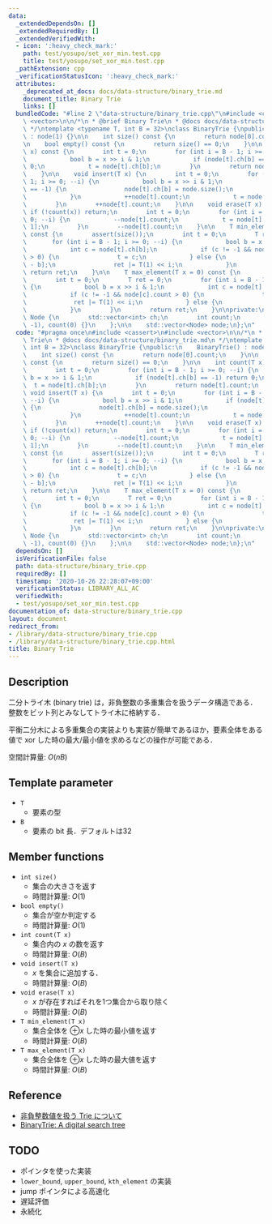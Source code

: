 ```yaml
---
data:
  _extendedDependsOn: []
  _extendedRequiredBy: []
  _extendedVerifiedWith:
  - icon: ':heavy_check_mark:'
    path: test/yosupo/set_xor_min.test.cpp
    title: test/yosupo/set_xor_min.test.cpp
  _pathExtension: cpp
  _verificationStatusIcon: ':heavy_check_mark:'
  attributes:
    _deprecated_at_docs: docs/data-structure/binary_trie.md
    document_title: Binary Trie
    links: []
  bundledCode: "#line 2 \"data-structure/binary_trie.cpp\"\n#include <cassert>\n#include\
    \ <vector>\n\n/*\n * @brief Binary Trie\n * @docs docs/data-structure/binary_trie.md\n\
    \ */\ntemplate <typename T, int B = 32>\nclass BinaryTrie {\npublic:\n    BinaryTrie()\
    \ : node(1) {}\n\n    int size() const {\n        return node[0].count;\n    }\n\
    \n    bool empty() const {\n        return size() == 0;\n    }\n\n    int count(T\
    \ x) const {\n        int t = 0;\n        for (int i = B - 1; i >= 0; --i) {\n\
    \            bool b = x >> i & 1;\n            if (node[t].ch[b] == -1) return\
    \ 0;\n            t = node[t].ch[b];\n        }\n        return node[t].count;\n\
    \    }\n\n    void insert(T x) {\n        int t = 0;\n        for (int i = B -\
    \ 1; i >= 0; --i) {\n            bool b = x >> i & 1;\n            if (node[t].ch[b]\
    \ == -1) {\n                node[t].ch[b] = node.size();\n                node.emplace_back();\n\
    \            }\n            ++node[t].count;\n            t = node[t].ch[b];\n\
    \        }\n        ++node[t].count;\n    }\n\n    void erase(T x) {\n       \
    \ if (!count(x)) return;\n        int t = 0;\n        for (int i = B - 1; i >=\
    \ 0; --i) {\n            --node[t].count;\n            t = node[t].ch[x >> i &\
    \ 1];\n        }\n        --node[t].count;\n    }\n\n    T min_element(T x = 0)\
    \ const {\n        assert(size());\n        int t = 0;\n        T ret = 0;\n \
    \       for (int i = B - 1; i >= 0; --i) {\n            bool b = x >> i & 1;\n\
    \            int c = node[t].ch[b];\n            if (c != -1 && node[c].count\
    \ > 0) {\n                t = c;\n            } else {\n                t = node[t].ch[1\
    \ - b];\n                ret |= T(1) << i;\n            }\n        }\n       \
    \ return ret;\n    }\n\n    T max_element(T x = 0) const {\n        assert(size());\n\
    \        int t = 0;\n        T ret = 0;\n        for (int i = B - 1; i >= 0; --i)\
    \ {\n            bool b = x >> i & 1;\n            int c = node[t].ch[1 - b];\n\
    \            if (c != -1 && node[c].count > 0) {\n                t = c;\n   \
    \             ret |= T(1) << i;\n            } else {\n                t = node[t].ch[b];\n\
    \            }\n        }\n        return ret;\n    }\n\nprivate:\n    struct\
    \ Node {\n        std::vector<int> ch;\n        int count;\n        Node() : ch(2,\
    \ -1), count(0) {}\n    };\n\n    std::vector<Node> node;\n};\n"
  code: "#pragma once\n#include <cassert>\n#include <vector>\n\n/*\n * @brief Binary\
    \ Trie\n * @docs docs/data-structure/binary_trie.md\n */\ntemplate <typename T,\
    \ int B = 32>\nclass BinaryTrie {\npublic:\n    BinaryTrie() : node(1) {}\n\n\
    \    int size() const {\n        return node[0].count;\n    }\n\n    bool empty()\
    \ const {\n        return size() == 0;\n    }\n\n    int count(T x) const {\n\
    \        int t = 0;\n        for (int i = B - 1; i >= 0; --i) {\n            bool\
    \ b = x >> i & 1;\n            if (node[t].ch[b] == -1) return 0;\n          \
    \  t = node[t].ch[b];\n        }\n        return node[t].count;\n    }\n\n   \
    \ void insert(T x) {\n        int t = 0;\n        for (int i = B - 1; i >= 0;\
    \ --i) {\n            bool b = x >> i & 1;\n            if (node[t].ch[b] == -1)\
    \ {\n                node[t].ch[b] = node.size();\n                node.emplace_back();\n\
    \            }\n            ++node[t].count;\n            t = node[t].ch[b];\n\
    \        }\n        ++node[t].count;\n    }\n\n    void erase(T x) {\n       \
    \ if (!count(x)) return;\n        int t = 0;\n        for (int i = B - 1; i >=\
    \ 0; --i) {\n            --node[t].count;\n            t = node[t].ch[x >> i &\
    \ 1];\n        }\n        --node[t].count;\n    }\n\n    T min_element(T x = 0)\
    \ const {\n        assert(size());\n        int t = 0;\n        T ret = 0;\n \
    \       for (int i = B - 1; i >= 0; --i) {\n            bool b = x >> i & 1;\n\
    \            int c = node[t].ch[b];\n            if (c != -1 && node[c].count\
    \ > 0) {\n                t = c;\n            } else {\n                t = node[t].ch[1\
    \ - b];\n                ret |= T(1) << i;\n            }\n        }\n       \
    \ return ret;\n    }\n\n    T max_element(T x = 0) const {\n        assert(size());\n\
    \        int t = 0;\n        T ret = 0;\n        for (int i = B - 1; i >= 0; --i)\
    \ {\n            bool b = x >> i & 1;\n            int c = node[t].ch[1 - b];\n\
    \            if (c != -1 && node[c].count > 0) {\n                t = c;\n   \
    \             ret |= T(1) << i;\n            } else {\n                t = node[t].ch[b];\n\
    \            }\n        }\n        return ret;\n    }\n\nprivate:\n    struct\
    \ Node {\n        std::vector<int> ch;\n        int count;\n        Node() : ch(2,\
    \ -1), count(0) {}\n    };\n\n    std::vector<Node> node;\n};\n"
  dependsOn: []
  isVerificationFile: false
  path: data-structure/binary_trie.cpp
  requiredBy: []
  timestamp: '2020-10-26 22:28:07+09:00'
  verificationStatus: LIBRARY_ALL_AC
  verifiedWith:
  - test/yosupo/set_xor_min.test.cpp
documentation_of: data-structure/binary_trie.cpp
layout: document
redirect_from:
- /library/data-structure/binary_trie.cpp
- /library/data-structure/binary_trie.cpp.html
title: Binary Trie
---
```

## Description

二分トライ木 (binary trie) は，非負整数の多重集合を扱うデータ構造である．整数をビット列とみなしてトライ木に格納する．

平衡二分木による多重集合の実装よりも実装が簡単であるほか，要素全体をある値で xor した時の最大/最小値を求めるなどの操作が可能である．

空間計算量: $O(nB)$

## Template parameter

- `T`
    - 要素の型
- `B`
    - 要素の bit 長．デフォルトは32

## Member functions

- `int size()`
    - 集合の大きさを返す
    - 時間計算量: $O(1)$
- `bool empty()`
    - 集合が空か判定する
    - 時間計算量: $O(1)$
- `int count(T x)`
    - 集合内の $x$ の数を返す
    - 時間計算量: $O(B)$
- `void insert(T x)`
    - $x$ を集合に追加する．
    - 時間計算量: $O(B)$
- `void erase(T x)`
    - $x$ が存在すればそれを1つ集合から取り除く
    - 時間計算量: $O(B)$
- `T min_element(T x)`
    - 集合全体を $\oplus x$ した時の最小値を返す
    - 時間計算量: $O(B)$
- `T max_element(T x)`
    - 集合全体を $\oplus x$ した時の最大値を返す
    - 時間計算量: $O(B)$

## Reference

- [非負整数値を扱う Trie について](https://kazuma8128.hatenablog.com/entry/2018/05/06/022654)
- [BinaryTrie: A digital search tree](http://opendatastructures.org/ods-java/13_1_BinaryTrie_digital_sea.html)

## TODO

- ポインタを使った実装
- `lower_bound`, `upper_bound`, `kth_element` の実装
- jump ポインタによる高速化
- 遅延評価
- 永続化